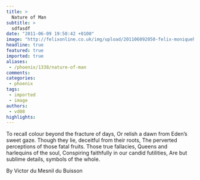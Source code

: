 ```yaml
---
title: >
  Nature of Man
subtitle: >
  sdfasdf
date: "2011-06-09 19:50:42 +0100"
image: "http://felixonline.co.uk/img/upload/201106092050-felix-moniqueho.jpg"
headline: true
featured: true
imported: true
aliases:
 - /phoenix/1338/nature-of-man
comments:
categories:
 - phoenix
tags:
 - imported
 - image
authors:
 - vd08
highlights:
---
```


To recall colour beyond the fracture of days,
 Or relish a dawn from Eden’s sweet gaze.
 Though they lie, deceitful from their roots,
 The perverted perceptions of those fatal fruits.
 Those true fallacies,
 Queens and harlequins of the soul,
 Conspiring faithfully in our candid futilities,
 Are but sublime details, symbols of the whole.

By Victor du Mesnil du Buisson

